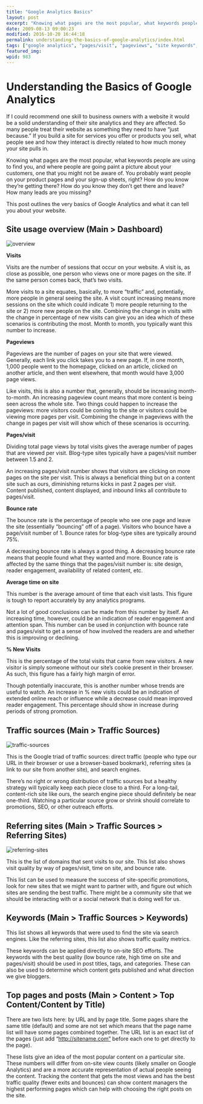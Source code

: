 ```yaml
---
title: "Google Analytics Basics"
layout: post
excerpt: "Knowing what pages are the most popular, what keywords people are using to find you, and where people are going paint a picture about your customers."
date: 2009-08-13 09:00:23
modified: 2016-10-20 16:44:18
permalink: understanding-the-basics-of-google-analytics/index.html
tags: ["google analytics", "pages/visit", "pageviews", "site keywords", "site visitors", "top content", "traffic", "traffic sources", "website optimization", "analytics"]
featured_img: 
wpid: 983
---
```


# Understanding the Basics of Google Analytics

If I could recommend one skill to business owners with a website it would be a solid understanding of their site analytics and they are affected. So many people treat their website as something they need to have “just because.” If you build a site for services you offer or products you sell, what people see and how they interact is directly related to how much money your site pulls in.

Knowing what pages are the most popular, what keywords people are using to find you, and where people are going paint a picture about your customers, one that you might not be aware of. You probably want people on your product pages and your sign-up sheets, right? How do you know they’re getting there? How do you know they don’t get there and leave? How many leads are you missing?

This post outlines the very basics of Google Analytics and what it can tell you about your website.

Site usage overview (Main &gt; Dashboard)
-----------------------------------------

![overview](/_images/2009/08/overview.png "overview")

**Visits**

Visits are the number of sessions that occur on your website. A visit is, as close as possible, one person who views one or more pages on the site. If the same person comes back, that’s two visits.

More visits to a site equates, basically, to more “traffic” and, potentially, more people in general seeing the site. A visit count increasing means more sessions on the site which could indicate 1) more people returning to the site or 2) more new people on the site. Combining the change in visits with the change in percentage of new visits can give you an idea which of these scenarios is contributing the most. Month to month, you typically want this number to increase.

**Pageviews**

Pageviews are the number of pages on your site that were viewed. Generally, each link you click takes you to a new page. If, in one month, 1,000 people went to the homepage, clicked on an article, clicked on another article, and then went elsewhere, that month would have 3,000 page views.

Like visits, this is also a number that, generally, should be increasing month-to-month. An increasing pageview count means that more content is being seen across the whole site. Two things could happen to increase the pageviews: more visitors could be coming to the site or visitors could be viewing more pages per visit. Combining the change in pageviews with the change in pages per visit will show which of these scenarios is occurring.

**Pages/visit**

Dividing total page views by total visits gives the average number of pages that are viewed per visit. Blog-type sites typically have a pages/visit number between 1.5 and 2.

An increasing pages/visit number shows that visitors are clicking on more pages on the site per visit. This is always a beneficial thing but on a content site such as ours, diminishing returns kicks in past 2 pages per visit. Content published, content displayed, and inbound links all contribute to pages/visit.

**Bounce rate**

The bounce rate is the percentage of people who see one page and leave the site (essentially “bouncing” off of a page). Visitors who bounce have a page/visit number of 1. Bounce rates for blog-type sites are typically around 75%.

A decreasing bounce rate is always a good thing. A decreasing bounce rate means that people found what they wanted and more. Bounce rate is affected by the same things that the pages/visit number is: site design, reader engagement, availability of related content, etc.

**Average time on site**

This number is the average amount of time that each visit lasts. This figure is tough to report accurately by any analytics programs.

Not a lot of good conclusions can be made from this number by itself. An increasing time, however, could be an indication of reader engagement and attention span. This number can be used in conjunction with bounce rate and pages/visit to get a sense of how involved the readers are and whether this is improving or declining.

**% New Visits**

This is the percentage of the total visits that came from new visitors. A new visitor is simply someone without our site’s cookie present in their browser. As such, this figure has a fairly high margin of error.

Though potentially inaccurate, this is another number whose trends are useful to watch. An increase in % new visits could be an indication of extended online reach or influence while a decrease could mean improved reader engagement. This percentage should show in increase during periods of strong promotion.

Traffic sources (Main &gt; Traffic Sources)
-------------------------------------------

![traffic-sources](/_images/2009/08/traffic-sources.png "traffic-sources")

This is the Google triad of traffic sources: direct traffic (people who type our URL in their browser or use a browser-based bookmark), referring sites (a link to our site from another site), and search engines.

There’s no right or wrong distribution of traffic sources but a healthy strategy will typically keep each piece close to a third. For a long-tail, content-rich site like ours, the search engine piece should definitely be near one-third. Watching a particular source grow or shrink should correlate to promotions, SEO, or other outreach efforts.

Referring sites (Main &gt; Traffic Sources &gt; Referring Sites)
----------------------------------------------------------------

![referring-sites](/_images/2009/08/referring-sites.png "referring-sites")

This is the list of domains that sent visits to our site. This list also shows visit quality by way of pages/visit, time on site, and bounce rate.

This list can be used to measure the success of site-specific promotions, look for new sites that we might want to partner with, and figure out which sites are sending the best traffic. There might be a community site that we should be interacting with or a social network that is doing well for us.

Keywords (Main &gt; Traffic Sources &gt; Keywords)
--------------------------------------------------

This list shows all keywords that were used to find the site via search engines. Like the referring sites, this list also shows traffic quality metrics.

These keywords can be applied directly to on-site SEO efforts. The keywords with the best quality (low bounce rate, high time on site and pages/visit) should be used in post titles, tags, and categories. These can also be used to determine which content gets published and what direction we give bloggers.

Top pages and posts (Main &gt; Content &gt; Top Content/Content by Title)
-------------------------------------------------------------------------

There are two lists here: by URL and by page title. Some pages share the same title (default) and some are not set which means that the page name list will have some pages combined together. The URL list is an exact list of the pages (just add “http://sitename.com” before each one to get directly to the page).

These lists give an idea of the most popular content on a particular site. These numbers will differ from on-site view counts (likely smaller on Google Analytics) and are a more accurate representation of actual people seeing the content. Tracking the content that gets the most views and has the best traffic quality (fewer exits and bounces) can show content managers the highest performing pages which can help with choosing the right posts on the site.
